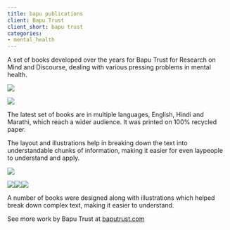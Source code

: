 ```yaml
---
title: bapu publications
client: Bapu Trust
client_short: bapu trust
categories:
- mental_health
---
```


A set of books developed over the years for Bapu Trust for Research on Mind and Discourse, dealing with various pressing problems in mental health.

![]({{site.baseurl}}/images/bapu0.jpg)

![]({{site.baseurl}}/images/bapu8.jpg)

The latest set of books are in multiple languages, English, Hindi and Marathi, which reach a wider audience. It was printed on 100% recycled paper.

The layout and illustrations help in breaking down the text into understandable chunks of information, making it easier for even laypeople to understand and apply.

![]({{site.baseurl}}/images/bapu6.jpg)

![]({{site.baseurl}}/images/bapu1.jpg)![]({{site.baseurl}}/images/bapu2.jpg)![]({{site.baseurl}}/images/bapu3.jpg)

A number of books were designed along with illustrations which helped break down complex text, making it easier to understand.  
  
See more work by Bapu Trust at [baputrust.com](https://www.baputrust.com)
